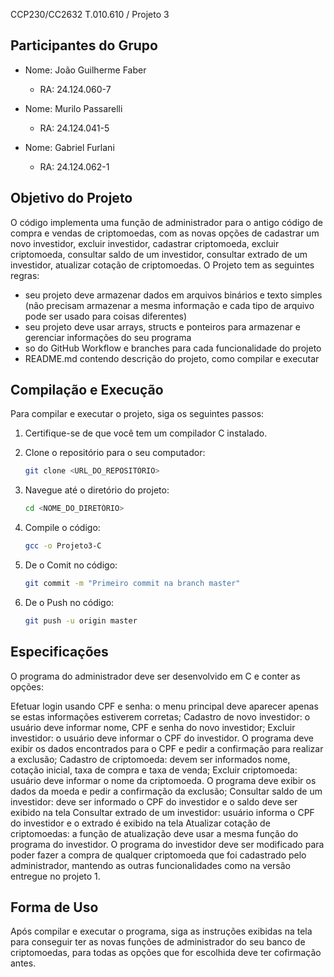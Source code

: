 
CCP230/CC2632 T.010.610 / Projeto 3
## Participantes do Grupo

- Nome: João Guilherme Faber
  - RA: 24.124.060-7

- Nome: Murilo Passarelli 
  - RA: 24.124.041-5

- Nome: Gabriel Furlani 
  - RA: 24.124.062-1


## Objetivo do Projeto

O código implementa uma função de administrador para o antigo código de compra e vendas de criptomoedas, com as novas opções de cadastrar um novo investidor, excluir investidor, cadastrar criptomoeda, excluir criptomoeda, consultar saldo de um investidor, consultar extrado de um investidor, atualizar cotação de criptomoedas.
O Projeto tem as seguintes regras:
- seu projeto deve armazenar dados em arquivos binários e texto simples (não precisam armazenar a mesma informação e cada tipo de arquivo pode ser usado para coisas diferentes)
- seu projeto deve usar arrays, structs e ponteiros para armazenar e gerenciar informações do seu programa
- so do GitHub Workflow e branches para cada funcionalidade do projeto
- README.md contendo descrição do projeto, como compilar e executar
## Compilação e Execução

Para compilar e executar o projeto, siga os seguintes passos:

1. Certifique-se de que você tem um compilador C instalado.
2. Clone o repositório para o seu computador:

    ```sh
    git clone <URL_DO_REPOSITÓRIO>
    ```
   
3. Navegue até o diretório do projeto:

    ```sh
    cd <NOME_DO_DIRETÓRIO>
    ```

4. Compile o código:

    ```sh
    gcc -o Projeto3-C
    ```
5. De o Comit no código:

   ```sh
   git commit -m "Primeiro commit na branch master"
   ```
7. De o Push no código:

    ```sh
    git push -u origin master
    ```
## Especificações
O programa do administrador deve ser desenvolvido em C e conter as opções:

Efetuar login​ usando CPF e senha: o menu principal deve aparecer apenas se estas informações estiverem corretas;
Cadastro de novo investidor: o usuário deve informar nome, CPF e senha do novo investidor;
Excluir investidor: o usuário deve informar o CPF do investidor. O programa deve exibir os dados encontrados para o CPF e pedir a confirmação para realizar a exclusão;
Cadastro de criptomoeda: devem ser informados nome, cotação inicial, taxa de compra e taxa de venda;
Excluir criptomoeda: usuário deve informar o nome da criptomoeda. O programa deve exibir os dados da moeda e pedir a confirmação da exclusão;
Consultar saldo de um investidor: deve ser informado o CPF do investidor e o saldo deve ser exibido na tela
Consultar extrado de um investidor: usuário informa o CPF do investidor e o extrado é exibido na tela
Atualizar cotação de criptomoedas: a função de atualização deve usar a mesma função do programa do investidor.
O programa do investidor deve ser modificado para poder fazer a compra de qualquer criptomoeda que foi cadastrado pelo administrador, mantendo as outras funcionalidades como na versão entregue no projeto 1.

## Forma de Uso

Após compilar e executar o programa, siga as instruções exibidas na tela para conseguir ter as novas funções de administrador do seu banco de criptomoedas, para todas as opções que for escolhida deve ter cofirmação antes.
